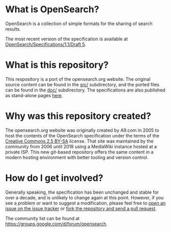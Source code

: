 # What is OpenSearch?

OpenSearch is a collection of simple formats for the sharing of search results.

The most recent version of the specification is available at [OpenSearch/Specifications/1.1/Draft 5](src/OpenSearch/Specifications/1.1/Draft%205).

# What is this repository?

This respository is a port of the opensearch.org website. The original source content can be found in the [src/](src/) subdirectory, and the ported files can be found in the [doc/](doc/) subdirectory. The specifications are also published as stand-alone pages [here](https://dewitt.github.io/opensearch/).


# Why was this repository created?

The opensearch.org website was originally created by A9.com in 2005 to host the contents of the OpenSearch specification under the terms of the [Creative Commons 2.5 BY-SA](http://creativecommons.org/licenses/by-sa/2.5/) license. That site was maintained by the community from 2006 until 2018 using a MediaWiki instance hosted at a private ISP. This new git-based repository offers the same content in a modern hosting environment with better tooling and version control.

# How do I get involved?

Generally speaking, the specification has been unchanged and stable for over a decade, and is unlikely to change again at this point. However, if you see a problem or want to suggest a modification, please feel free to [open an issue on the issue tracker](https://github.com/dewitt/opensearch/issues) or [fork the repository and send a pull request](https://help.github.com/articles/creating-a-pull-request-from-a-fork/).


The community list can be found at https://groups.google.com/d/forum/opensearch.
